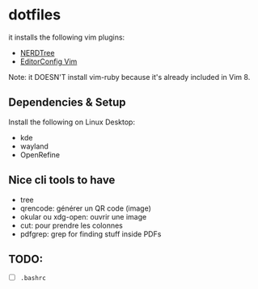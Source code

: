 # dotfiles

it installs the following vim plugins:
- [NERDTree](https://github.com/preservim/nerdtree)
- [EditorConfig Vim](https://github.com/editorconfig/editorconfig-vim)

Note: it DOESN'T install vim-ruby because it's already included in Vim 8.

## Dependencies & Setup

Install the following on Linux Desktop:

- kde
- wayland
- OpenRefine

## Nice cli tools to have

- tree
- qrencode: générer un QR code (image)
- okular ou xdg-open: ouvrir une image
- cut: pour prendre les colonnes
- pdfgrep: grep for finding stuff inside PDFs

## TODO:

- [ ] `.bashrc`

